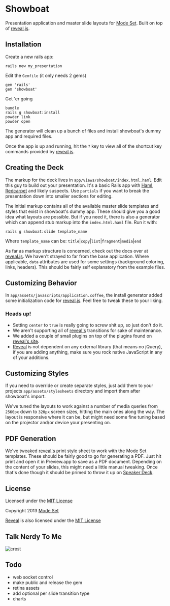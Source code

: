 # Showboat
Presentation application and master slide layouts for [Mode
Set](http://www.modeset.com/). Built on top of [reveal.js][reveal].


## Installation
Create a new rails app:

```
rails new my_presentation
```

Edit the `Gemfile` (it only needs 2 gems) 

```
gem 'rails'
gem 'showboat'
```


Get 'er going

```
bundle
rails g showboat:install
powder link
powder open
```

The generator will clean up a bunch of files and install showboat's
dummy app and required files.

Once the app is up and running, hit the `?` key to view all of the
shortcut key commands provided by [reveal.js][reveal].


## Creating the Deck
The markup for the deck lives in `app/views/showboat/index.html.haml`.
Edit this guy to build out your presentation. It's a basic Rails app
with [Haml][haml], [Redcarpet][carpet] and likely suspects. Use
`partials` if you want to break the presentation down into smaller
sections for editing.

The initial markup contains all of the available master slide templates
and styles that exist in showboat's dummy app. These should give you a
good idea what layouts are possible. But if you need it, there is also a
generator which can append stub markup into the `index.html.haml` file.
Run it with:

```
rails g showboat:slide template_name
```

Where `template_name` can be: `title`|`copy`|`list`|`fragment`|`media`|`end`

As far as markup structure is concerned, check out the docs over at
[reveal.js][reveal]. We haven't strayed to far from the base
application. Where applicable, `data` attributes are used for some
settings (background coloring, links, headers). This should be fairly
self explanatory from the example files.


## Customizing Behavior
In `app/assets/javascripts/application.coffee`, the install generator
added some initialization code for [reveal.js][reveal]. Feel free to
tweak these to your liking.

### Heads up! 

- Setting `center` to `true` is really going to screw shit up, so just
  don't do it.
- We aren't supporting all of [reveal's][reveal] transitions for sake of
  maintenance. 
- We added a couple of small plugins on top of the plugins found on [reveal's site][reveal].
- [Reveal][reveal] is not dependent on any external library (that means
  no jQuery), if you are adding anything, make sure you rock native
  JavaScript in any of your additions. 


## Customizing Styles
If you need to override or create separate styles, just add them to your
projects `app/assets/stylesheets` directory and import them after
showboat's import.

We've tuned the layouts to work against a number of media queries from
`2560px` down to `320px` screen sizes, hitting the main ones along the
way. The layout is responsive where it can be, but might need some fine
tuning based on the projector and/or device your presenting on.


## PDF Generation
We've tweaked [reveal's][reveal] print style sheet to work with the Mode
Set templates. These should be fairly good to go for generating a PDF.
Just hit print and open it in Preview.app to save as a PDF document.
Depending on the content of your slides, this might need a little
manual tweaking. Once that's done though it should be primed to throw it
up on [Speaker Deck](https://speakerdeck.com/).


## License
Licensed under the [MIT License](http://creativecommons.org/licenses/MIT/)

Copyright 2013 [Mode Set](https://github.com/modeset)

[Reveal][reveal] is also licensed under the [MIT License](https://github.com/hakimel/reveal.js/blob/master/LICENSE)


## Talk Nerdy To Me
![crest](https://secure.gravatar.com/avatar/aa8ea677b07f626479fd280049b0e19f?s=75)

## Todo
- web socket control
- make public and release the gem
- retina assets
- add optional per slide transition type
- charts


[reveal]: https://github.com/hakimel/reveal.js
[haml]: http://www.haml.info/
[carpet]: https://github.com/vmg/redcarpet

